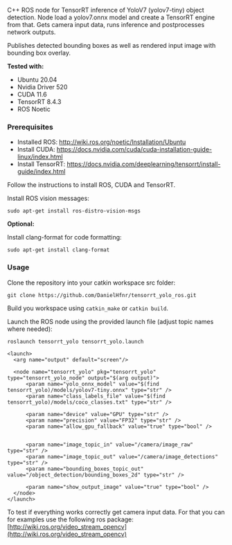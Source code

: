 C++ ROS node for TensorRT inference of YoloV7 (yolov7-tiny) object detection. Node load a yolov7.onnx model and create a TensorRT engine from that. Gets camera input data, runs inference and postprocesses network outputs. 

Publishes detected bounding boxes as well as rendered input image with bounding box overlay. 

**Tested with:**

- Ubuntu 20.04
- Nvidia Driver 520
- CUDA 11.6
- TensorRT 8.4.3
- ROS Noetic

### Prerequisites 

- Installed ROS: http://wiki.ros.org/noetic/Installation/Ubuntu
- Install CUDA: https://docs.nvidia.com/cuda/cuda-installation-guide-linux/index.html
- Install TensorRT: https://docs.nvidia.com/deeplearning/tensorrt/install-guide/index.html

Follow the instructions to install ROS, CUDA and TensorRT.

Install ROS vision messages:

```
sudo apt-get install ros-distro-vision-msgs
```

**Optional:**

Install clang-format for code formatting: 
```
sudo apt-get install clang-format
```

### Usage

Clone the repository into your catkin workspace src folder:

```
git clone https://github.com/DanielHfnr/tensorrt_yolo_ros.git
```

Build you workspace using `catkin_make` or `catkin build`.

Launch the ROS node using the provided launch file (adjust topic names where needed):

```
roslaunch tensorrt_yolo tensorrt_yolo.launch
```

```
<launch>
  <arg name="output" default="screen"/>
  
  <node name="tensorrt_yolo" pkg="tensorrt_yolo" type="tensorrt_yolo_node" output="$(arg output)">
      <param name="yolo_onnx_model" value="$(find tensorrt_yolo)/models/yolov7-tiny.onnx" type="str" />
      <param name="class_labels_file" value="$(find tensorrt_yolo)/models/coco_classes.txt" type="str" />

      <param name="device" value="GPU" type="str" />
      <param name="precision" value="FP32" type="str" />
      <param name="allow_gpu_fallback" value="true" type="bool" />


      <param name="image_topic_in" value="/camera/image_raw" type="str" />
      <param name="image_topic_out" value="/camera/image_detections" type="str" />
      <param name="bounding_boxes_topic_out" value="/object_detection/bounding_boxes_2d" type="str" />

      <param name="show_output_image" value="true" type="bool" />
  </node>
</launch>
```


To test if everything works correctly get camera input data. For that you can for examples use the following ros package: [http://wiki.ros.org/video_stream_opencv](http://wiki.ros.org/video_stream_opencv)


